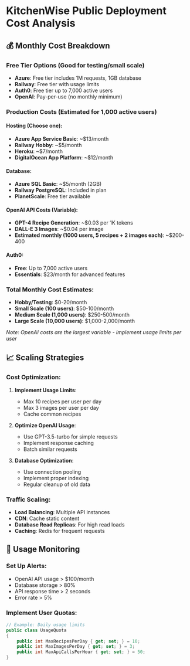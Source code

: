 # KitchenWise Public Deployment Cost Analysis

## 💰 Monthly Cost Breakdown

### Free Tier Options (Good for testing/small scale)
- **Azure**: Free tier includes 1M requests, 1GB database
- **Railway**: Free tier with usage limits
- **Auth0**: Free tier up to 7,000 active users
- **OpenAI**: Pay-per-use (no monthly minimum)

### Production Costs (Estimated for 1,000 active users)

#### Hosting (Choose one):
- **Azure App Service Basic**: ~$13/month
- **Railway Hobby**: ~$5/month
- **Heroku**: ~$7/month
- **DigitalOcean App Platform**: ~$12/month

#### Database:
- **Azure SQL Basic**: ~$5/month (2GB)
- **Railway PostgreSQL**: Included in plan
- **PlanetScale**: Free tier available

#### OpenAI API Costs (Variable):
- **GPT-4 Recipe Generation**: ~$0.03 per 1K tokens
- **DALL-E 3 Images**: ~$0.04 per image
- **Estimated monthly (1000 users, 5 recipes + 2 images each)**: ~$200-400

#### Auth0:
- **Free**: Up to 7,000 active users
- **Essentials**: $23/month for advanced features

### Total Monthly Cost Estimates:
- **Hobby/Testing**: $0-20/month
- **Small Scale (100 users)**: $50-100/month
- **Medium Scale (1,000 users)**: $250-500/month
- **Large Scale (10,000 users)**: $1,000-2,000/month

*Note: OpenAI costs are the largest variable - implement usage limits per user*

## 📈 Scaling Strategies

### Cost Optimization:
1. **Implement Usage Limits**:
   - Max 10 recipes per user per day
   - Max 3 images per user per day
   - Cache common recipes

2. **Optimize OpenAI Usage**:
   - Use GPT-3.5-turbo for simple requests
   - Implement response caching
   - Batch similar requests

3. **Database Optimization**:
   - Use connection pooling
   - Implement proper indexing
   - Regular cleanup of old data

### Traffic Scaling:
- **Load Balancing**: Multiple API instances
- **CDN**: Cache static content
- **Database Read Replicas**: For high read loads
- **Caching**: Redis for frequent requests

## 🚨 Usage Monitoring

### Set Up Alerts:
- OpenAI API usage > $100/month
- Database storage > 80%
- API response time > 2 seconds
- Error rate > 5%

### Implement User Quotas:
```csharp
// Example: Daily usage limits
public class UsageQuota
{
    public int MaxRecipesPerDay { get; set; } = 10;
    public int MaxImagesPerDay { get; set; } = 3;
    public int MaxApiCallsPerHour { get; set; } = 50;
}
```
